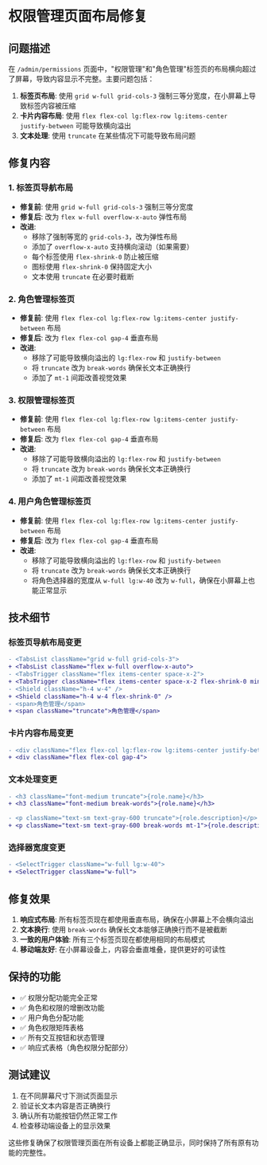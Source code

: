 # 权限管理页面布局修复

## 问题描述
在 `/admin/permissions` 页面中，"权限管理"和"角色管理"标签页的布局横向超过了屏幕，导致内容显示不完整。主要问题包括：

1. **标签页布局**: 使用 `grid w-full grid-cols-3` 强制三等分宽度，在小屏幕上导致标签内容被压缩
2. **卡片内容布局**: 使用 `flex flex-col lg:flex-row lg:items-center justify-between` 可能导致横向溢出
3. **文本处理**: 使用 `truncate` 在某些情况下可能导致布局问题

## 修复内容

### 1. 标签页导航布局
- **修复前**: 使用 `grid w-full grid-cols-3` 强制三等分宽度
- **修复后**: 改为 `flex w-full overflow-x-auto` 弹性布局
- **改进**: 
  - 移除了强制等宽的 `grid-cols-3`，改为弹性布局
  - 添加了 `overflow-x-auto` 支持横向滚动（如果需要）
  - 每个标签使用 `flex-shrink-0` 防止被压缩
  - 图标使用 `flex-shrink-0` 保持固定大小
  - 文本使用 `truncate` 在必要时截断

### 2. 角色管理标签页
- **修复前**: 使用 `flex flex-col lg:flex-row lg:items-center justify-between` 布局
- **修复后**: 改为 `flex flex-col gap-4` 垂直布局
- **改进**: 
  - 移除了可能导致横向溢出的 `lg:flex-row` 和 `justify-between`
  - 将 `truncate` 改为 `break-words` 确保长文本正确换行
  - 添加了 `mt-1` 间距改善视觉效果

### 3. 权限管理标签页
- **修复前**: 使用 `flex flex-col lg:flex-row lg:items-center justify-between` 布局
- **修复后**: 改为 `flex flex-col gap-4` 垂直布局
- **改进**: 
  - 移除了可能导致横向溢出的 `lg:flex-row` 和 `justify-between`
  - 将 `truncate` 改为 `break-words` 确保长文本正确换行
  - 添加了 `mt-1` 间距改善视觉效果

### 4. 用户角色管理标签页
- **修复前**: 使用 `flex flex-col lg:flex-row lg:items-center justify-between` 布局
- **修复后**: 改为 `flex flex-col gap-4` 垂直布局
- **改进**: 
  - 移除了可能导致横向溢出的 `lg:flex-row` 和 `justify-between`
  - 将 `truncate` 改为 `break-words` 确保长文本正确换行
  - 将角色选择器的宽度从 `w-full lg:w-40` 改为 `w-full`，确保在小屏幕上也能正常显示

## 技术细节

### 标签页导航布局变更
```diff
- <TabsList className="grid w-full grid-cols-3">
+ <TabsList className="flex w-full overflow-x-auto">
- <TabsTrigger className="flex items-center space-x-2">
+ <TabsTrigger className="flex items-center space-x-2 flex-shrink-0 min-w-0">
- <Shield className="h-4 w-4" />
+ <Shield className="h-4 w-4 flex-shrink-0" />
- <span>角色管理</span>
+ <span className="truncate">角色管理</span>
```

### 卡片内容布局变更
```diff
- <div className="flex flex-col lg:flex-row lg:items-center justify-between gap-4">
+ <div className="flex flex-col gap-4">
```

### 文本处理变更
```diff
- <h3 className="font-medium truncate">{role.name}</h3>
+ <h3 className="font-medium break-words">{role.name}</h3>

- <p className="text-sm text-gray-600 truncate">{role.description}</p>
+ <p className="text-sm text-gray-600 break-words mt-1">{role.description}</p>
```

### 选择器宽度变更
```diff
- <SelectTrigger className="w-full lg:w-40">
+ <SelectTrigger className="w-full">
```

## 修复效果

1. **响应式布局**: 所有标签页现在都使用垂直布局，确保在小屏幕上不会横向溢出
2. **文本换行**: 使用 `break-words` 确保长文本能够正确换行而不是被截断
3. **一致的用户体验**: 所有三个标签页现在都使用相同的布局模式
4. **移动端友好**: 在小屏幕设备上，内容会垂直堆叠，提供更好的可读性

## 保持的功能

- ✅ 权限分配功能完全正常
- ✅ 角色和权限的增删改功能
- ✅ 用户角色分配功能
- ✅ 角色权限矩阵表格
- ✅ 所有交互按钮和状态管理
- ✅ 响应式表格（角色权限分配部分）

## 测试建议

1. 在不同屏幕尺寸下测试页面显示
2. 验证长文本内容是否正确换行
3. 确认所有功能按钮仍然正常工作
4. 检查移动端设备上的显示效果

这些修复确保了权限管理页面在所有设备上都能正确显示，同时保持了所有原有功能的完整性。